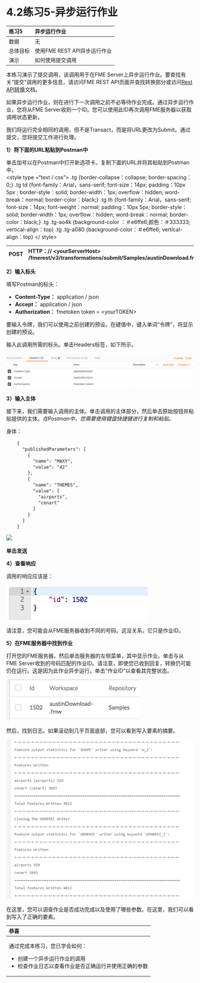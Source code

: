 # 4.2练习5-异步运行作业

|  练习5 |  异步运行作业 |
| :--- | :--- |
| 数据 | 无 |
| 总体目标 | 使用FME REST API异步运行作业 |
| 演示 | 如何使用提交调用 |

本练习演示了提交调用，该调用用于在FME Server上异步运行作业。要查找有关“提交”调用的更多信息，请访问FME REST API页面并查找转换部分或访问[Rest API转换](https://docs.safe.com/fme/html/FME_REST/apidoc/v3/index.html#!/transformations)文档。

如果异步运行作业，则在进行下一次调用之前不必等待作业完成。通过异步运行作业，您将从FME Server收到一个ID。您可以使用此ID再次调用FME服务器以获取调用状态更新。

我们将运行完全相同的调用，但不是Transact，而是将URL更改为Submit。通过提交，您将提交工作进行处理。

  
**1）将下面的URL粘贴到Postman中**

单击加号以在Postman中打开新选项卡。复制下面的URL并将其粘贴到Postman中。  
 &lt;style type =“text / css”&gt; .tg {border-collapse：collapse; border-spacing：0;} .tg td {font-family：Arial，sans-serif; font-size：14px; padding：10px 5px ; border-style：solid; border-width：1px; overflow：hidden; word-break：normal; border-color：black;} .tg th {font-family：Arial，sans-serif; font-size：14px; font-weight：normal; padding：10px 5px; border-style：solid; border-width：1px; overflow：hidden; word-break：normal; border-color：black;} .tg .tg-ao4k {background-color ：＃e6ffe6;颜色：＃333333; vertical-align：top} .tg .tg-a080 {background-color：＃e6ffe6; vertical-align：top} &lt;/ style&gt;

| POST | HTTP：// &lt;yourServerHost&gt; /fmerest/v3/transformations/submit/Samples/austinDownload.fmw |
| :--- | :--- |


  
**2）输入标头**

填写Postman的标头：

* **Content-Type：** application / json
* **Accept：** application / json
* **Authorization：** fmetoken token = &lt;yourTOKEN&gt;

要输入令牌，我们可以使用之前创建的预设。在键值中，键入单词“令牌”，将显示创建的预设。

输入此调用所需的标头。单击Headers标签，如下所示。

[![](../.gitbook/assets/image4.2.1.submitpostman.png)](https://github.com/xuhengxx/FMETraining-1/tree/b47e2c2ddcf98cce07f6af233242f0087d2d374d/FMESERVER_RESTAPI4Workspaces/Images/image4.2.1.SubmitPostman.png)

  
**3）输入主体**

接下来，我们需要输入调用的主体。单击调用的主体部分，然后单击原始按钮并粘贴提供的主体。_在Postman中，您需要使用键盘快捷键进行复制和粘贴。_

身体：

```text
    {
      "publishedParameters": [
        {
          "name": "MAXY",
          "value": "42"
        },
        {
          "name": "THEMES",
          "value": [
            "airports",
            "cenart"
          ]
        }
      ]
    }
```

[![](https://github.com/xuhengxx/FMETraining-1/tree/b47e2c2ddcf98cce07f6af233242f0087d2d374d/FMESERVER_RESTAPI4Workspaces/Images/image4.2.2.SubmitBody.png)](https://github.com/xuhengxx/FMETraining-1/tree/b47e2c2ddcf98cce07f6af233242f0087d2d374d/FMESERVER_RESTAPI4Workspaces/Images/image4.2.2.SubmitBody.png)

  
**单击发送**

  
**4）查看响应**

调用的响应应该是：

[![](../.gitbook/assets/image4.2.3.response.png)](https://github.com/xuhengxx/FMETraining-1/tree/b47e2c2ddcf98cce07f6af233242f0087d2d374d/FMESERVER_RESTAPI4Workspaces/Images/image4.2.3.Response.png)

请注意，您可能会从FME服务器收到不同的号码。这没关系，它只是作业ID。

  
**5）在FME服务器中找到作业**

打开您的FME服务器，然后单击服务器的左侧菜单，其中显示作业。单击与从FME Server收到的号码匹配的作业ID。请注意，即使您已收到回复，转换仍可能仍在运行。这是因为此作业异步运行。单击“作业ID”以查看其完整状态。

[![](../.gitbook/assets/image4.2.4.jobresult.png)](https://github.com/xuhengxx/FMETraining-1/tree/b47e2c2ddcf98cce07f6af233242f0087d2d374d/FMESERVER_RESTAPI4Workspaces/Images/image4.2.4.JobResult.png)

然后，找到日志。如果滚动到几乎页面底部，您可以看到写入要素的摘要。

[![](../.gitbook/assets/image4.2.5.joblog.png)](https://github.com/xuhengxx/FMETraining-1/tree/b47e2c2ddcf98cce07f6af233242f0087d2d374d/FMESERVER_RESTAPI4Workspaces/Images/image4.2.5.JobLog.png)

在这里，您可以调查作业是否成功完成以及使用了哪些参数。在这里，我们可以看到写入了正确的要素。

<table>
  <thead>
    <tr>
      <th style="text-align:left">恭喜</th>
    </tr>
  </thead>
  <tbody>
    <tr>
      <td style="text-align:left">
        <p>通过完成本练习，您已学会如何：
          <br />
        </p>
        <ul>
          <li>创建一个异步运行作业的调用</li>
          <li>检查作业日志以查看作业是否正确运行并使用正确的参数</li>
        </ul>
      </td>
    </tr>
  </tbody>
</table>